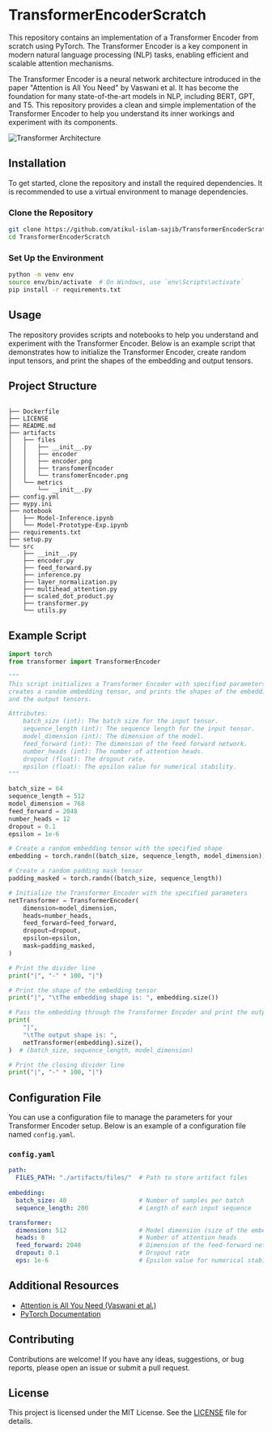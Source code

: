 # TransformerEncoderScratch

This repository contains an implementation of a Transformer Encoder from scratch using PyTorch. The Transformer Encoder is a key component in modern natural language processing (NLP) tasks, enabling efficient and scalable attention mechanisms.

The Transformer Encoder is a neural network architecture introduced in the paper "Attention is All You Need" by Vaswani et al. It has become the foundation for many state-of-the-art models in NLP, including BERT, GPT, and T5. This repository provides a clean and simple implementation of the Transformer Encoder to help you understand its inner workings and experiment with its components.

<img src="https://miro.medium.com/v2/resize:fit:1030/1*tb9TT-mwFn1WPzkkbjoMCQ.png" alt="Transformer Architecture">

## Installation

To get started, clone the repository and install the required dependencies. It is recommended to use a virtual environment to manage dependencies.

### Clone the Repository

```bash
git clone https://github.com/atikul-islam-sajib/TransformerEncoderScratch.git
cd TransformerEncoderScratch
```

### Set Up the Environment

```bash
python -m venv env
source env/bin/activate  # On Windows, use `env\Scripts\activate`
pip install -r requirements.txt
```

## Usage

The repository provides scripts and notebooks to help you understand and experiment with the Transformer Encoder. Below is an example script that demonstrates how to initialize the Transformer Encoder, create random input tensors, and print the shapes of the embedding and output tensors.

## Project Structure
```

├── Dockerfile
├── LICENSE
├── README.md
├── artifacts
│   ├── files
│   │   ├── __init__.py
│   │   ├── encoder
│   │   ├── encoder.png
│   │   ├── transfomerEncoder
│   │   └── transfomerEncoder.png
│   └── metrics
│       └── __init__.py
├── config.yml
├── mypy.ini
├── notebook
│   ├── Model-Inference.ipynb
│   └── Model-Prototype-Exp.ipynb
├── requirements.txt
├── setup.py
└── src
    ├── __init__.py
    ├── encoder.py
    ├── feed_forward.py
    ├── inference.py
    ├── layer_normalization.py
    ├── multihead_attention.py
    ├── scaled_dot_product.py
    ├── transformer.py
    └── utils.py
```

## Example Script

```python
import torch
from transformer import TransformerEncoder

"""
This script initializes a Transformer Encoder with specified parameters, 
creates a random embedding tensor, and prints the shapes of the embedding 
and the output tensors.

Attributes:
    batch_size (int): The batch size for the input tensor.
    sequence_length (int): The sequence length for the input tensor.
    model_dimension (int): The dimension of the model.
    feed_forward (int): The dimension of the feed forward network.
    number_heads (int): The number of attention heads.
    dropout (float): The dropout rate.
    epsilon (float): The epsilon value for numerical stability.
"""

batch_size = 64
sequence_length = 512
model_dimension = 768
feed_forward = 2048
number_heads = 12
dropout = 0.1
epsilon = 1e-6

# Create a random embedding tensor with the specified shape
embedding = torch.randn((batch_size, sequence_length, model_dimension))

# Create a random padding mask tensor
padding_masked = torch.randn((batch_size, sequence_length))

# Initialize the Transformer Encoder with the specified parameters
netTransformer = TransformerEncoder(
    dimension=model_dimension,
    heads=number_heads,
    feed_forward=feed_forward,
    dropout=dropout,
    epsilon=epsilon,
    mask=padding_masked,
)

# Print the divider line
print("|", "-" * 100, "|")

# Print the shape of the embedding tensor
print("|", "\tThe embedding shape is: ", embedding.size())

# Pass the embedding through the Transformer Encoder and print the output shape
print(
    "|",
    "\tThe output shape is: ",
    netTransformer(embedding).size(),
)  # (batch_size, sequence_length, model_dimension)

# Print the closing divider line
print("|", "-" * 100, "|")
```

## Configuration File

You can use a configuration file to manage the parameters for your Transformer Encoder setup. Below is an example of a configuration file named `config.yaml`.

### `config.yaml`

```yaml
path:
  FILES_PATH: "./artifacts/files/"  # Path to store artifact files
  
embedding:
  batch_size: 40                    # Number of samples per batch
  sequence_length: 200              # Length of each input sequence

transformer:
  dimension: 512                    # Model dimension (size of the embeddings)
  heads: 8                          # Number of attention heads
  feed_forward: 2048                # Dimension of the feed-forward network
  dropout: 0.1                      # Dropout rate
  eps: 1e-6                         # Epsilon value for numerical stability in layer normalization

```

## Additional Resources

- [Attention is All You Need (Vaswani et al.)](https://arxiv.org/abs/1706.03762)
- [PyTorch Documentation](https://pytorch.org/docs/stable/index.html)

## Contributing

Contributions are welcome! If you have any ideas, suggestions, or bug reports, please open an issue or submit a pull request.

## License

This project is licensed under the MIT License. See the [LICENSE](LICENSE) file for details.